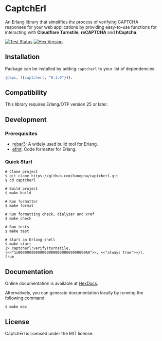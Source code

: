 # CaptchErl

An Erlang library that simplifies the process of verifying CAPTCHA responses for your web applications by providing easy-to-use functions for interacting with **Cloudflare Turnstile**, **reCAPTCHA** and **hCaptcha**.

[![Test Status](https://github.com/bunopnu/captcherl/actions/workflows/test.yml/badge.svg)](https://github.com/bunopnu/captcherl/actions/workflows/test.yml)
[![Hex Version](https://img.shields.io/hexpm/v/captcherl.svg)](https://hex.pm/packages/captcherl)

## Installation

Package can be installed by adding `captcherl` to your list of dependencies:

```erlang
{deps, [{captcherl, "0.1.0"}]}.
```

## Compatibility

This library requires Erlang/OTP version 25 or later.

## Development

### Prerequisites

- [rebar3](https://www.rebar3.org): A widely used build tool for Erlang.
- [efmt](https://github.com/sile/efmt): Code formatter for Erlang.

### Quick Start

```shell
# Clone project
$ git clone https://github.com/bunopnu/captcherl.git
$ cd captcherl

# Build project
$ make build

# Run formatter
$ make format

# Run formatting check, dialyzer and xref
$ make check

# Run tests
$ make test

# Start an Erlang shell
$ make start
1> captcherl:verify(turnstile, {<<"1x0000000000000000000000000000000AA">>, <<"always true">>}).
true
```

## Documentation

Online documentation is available at [HexDocs](https://hexdocs.pm/captcherl).

Alternatively, you can generate documentation locally by running the following command:

```shell
$ make doc
```

## License

CaptchErl is licensed under the MIT license.
